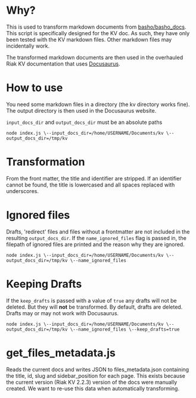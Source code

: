 # Why?

This is used to transform markdown documents from [basho/basho_docs](https://github.com/basho/basho_docs). This script is specifically designed for the KV doc. As such, they have only been tested with the KV markdown files. Other markdown files may incidentally work. 

The transformed markdown documents are then used in the overhauled Riak KV documentation that uses [Docusaurus](https://docusaurus.io/).

# How to use

You need some markdown files in a directory (the kv directory works fine). The output directory is then used in the Docusaurus website.

```input_docs_dir``` and ```output_docs_dir``` must be an absolute paths

```
node index.js \--input_docs_dir=/home/USERNAME/Documents/kv \--output_docs_dir=/tmp/kv
```

# Transformation

From the front matter, the title and identifier are stripped. If an identifier cannot be found, the title is lowercased and all spaces replaced with underscores.

# Ignored files

Drafts, 'redirect' files and files without a frontmatter are not included in the resulting ```output_docs_dir```. If the ```name_ignored_files``` flag is passed in, the filepath of ignored files are printed and the reason why they are ignored.

```
node index.js \--input_docs_dir=/home/USERNAME/Documents/kv \--output_docs_dir=/tmp/kv \--name_ignored_files
```

# Keeping Drafts

If the ```keep_drafts``` is passed with a value of ```true``` any drafts will not be deleted. But they will **not** be transformed. By default, drafts are deleted. Drafts may or may not work with Docusaurus.

```
node index.js \--input_docs_dir=/home/USERNAME/Documents/kv \--output_docs_dir=/tmp/kv \--name_ignored_files \--keep_drafts=true
```

# get_files_metadata.js

Reads the current docs and writes JSON to files_metadata.json containing the title, id, slug and sidebar_position for each page. 
This exists because the current version (Riak KV 2.2.3) version of the docs were manually created. 
We want to re-use this data when automatically transforming.